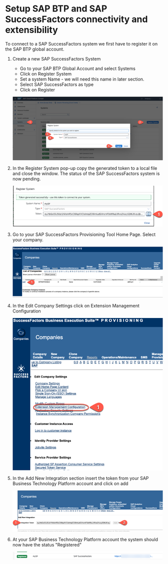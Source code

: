 # Setup SAP BTP and SAP SuccessFactors connectivity and extensibility

To connect to a SAP SuccessFactors system we first have to register it on the SAP BTP global account.

1. Create a new SAP SuccessFactors System
    * Go to your SAP BTP Global Account and select Systems
    * Click on Register System
    * Set a system Name - we will need this name in later section.
    * Select SAP SuccessFactors as type
    * Click on Register

   ![BTP](./images/btp-1.png)

2. In the Register System pop-up copy the generated token to a local file and close the window. The status of the SAP SuccessFactors system is now pending.

   ![Register SFSF System](./images/btp-2.png)

3. Go to your SAP SuccessFactors Provisioning Tool Home Page. Select your company.

   ![Register SFSF System](./images/sf-1.png)

4. In the Edit Company Settings click on Extension Management Configuration

   ![Register SFSF System](./images/sf-2.png)

5. In the Add New Integration section insert the token from your SAP Business Technology Platform account and click on add

   ![Register SFSF System](./images/sf-3.png)

6. At your SAP Business Technology Platform account the system should now have the status "Registered"

   ![Register SFSF System](./images/btp-4.png)